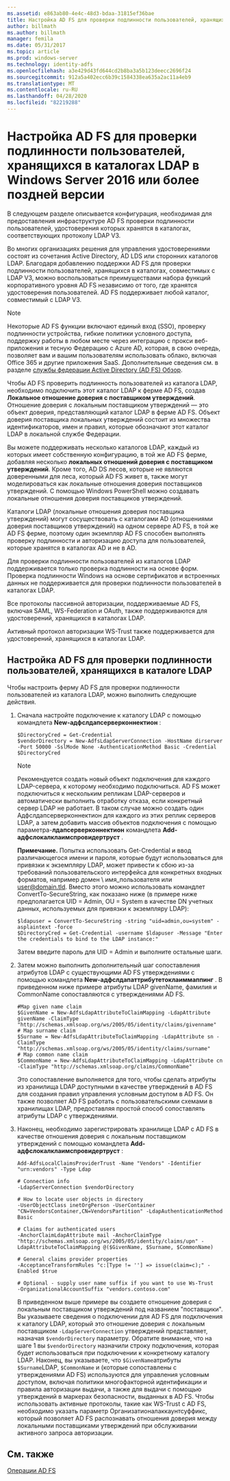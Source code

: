 ```yaml
---
ms.assetid: e863ab80-4e4c-48d3-bdaa-31815ef36bae
title: Настройка AD FS для проверки подлинности пользователей, хранящихся в каталогах LDAP
author: billmath
ms.author: billmath
manager: femila
ms.date: 05/31/2017
ms.topic: article
ms.prod: windows-server
ms.technology: identity-adfs
ms.openlocfilehash: a3e429d43fd644cd2b8ba3a5b123deecc2696f24
ms.sourcegitcommit: 912a5a402ecc6b39c1584338ea635a2ac11a4eb9
ms.translationtype: MT
ms.contentlocale: ru-RU
ms.lasthandoff: 04/28/2020
ms.locfileid: "82219288"
---
```

# <a name="configure-ad-fs-to-authenticate-users-stored-in-ldap-directories-in-windows-server-2016-or-later"></a>Настройка AD FS для проверки подлинности пользователей, хранящихся в каталогах LDAP в Windows Server 2016 или более поздней версии

В следующем разделе описывается конфигурация, необходимая для предоставления инфраструктуре AD FS проверки подлинности пользователей, удостоверения которых хранятся в каталогах, соответствующих протоколу LDAP V3.

Во многих организациях решения для управления удостоверениями состоят из сочетания Active Directory, AD LDS или сторонних каталогов LDAP. Благодаря добавлению поддержки AD FS для проверки подлинности пользователей, хранящихся в каталогах, совместимых с LDAP V3, можно воспользоваться преимуществами набора функций корпоративного уровня AD FS независимо от того, где хранятся удостоверения пользователей. AD FS поддерживает любой каталог, совместимый с LDAP V3.

> [!NOTE]
> Некоторые AD FS функции включают единый вход (SSO), проверку подлинности устройства, гибкие политики условного доступа, поддержку работы в любом месте через интеграцию с прокси веб-приложения и тесную Федерацию с Azure AD, которая, в свою очередь, позволяет вам и вашим пользователям использовать облако, включая Office 365 и другие приложения SaaS.  Дополнительные сведения см. в разделе [службы федерации Active Directory (AD FS) Обзор](../../ad-fs/AD-FS-2016-Overview.md).

Чтобы AD FS проверить подлинность пользователей из каталога LDAP, необходимо подключить этот каталог LDAP к ферме AD FS, создав **Локальное отношение доверия с поставщиком утверждений**.  Отношение доверия с локальным поставщиком утверждений — это объект доверия, представляющий каталог LDAP в ферме AD FS. Объект доверия поставщика локальных утверждений состоит из множества идентификаторов, имен и правил, которые обозначают этот каталог LDAP в локальной службе Федерации.

Вы можете поддерживать несколько каталогов LDAP, каждый из которых имеет собственную конфигурацию, в той же AD FS ферме, добавляя несколько **локальных отношений доверия с поставщиком утверждений**. Кроме того, AD DS лесов, которые не являются доверенными для леса, который AD FS живет в, также могут моделироваться как локальные отношения доверия поставщиков утверждений. С помощью Windows PowerShell можно создавать локальные отношения доверия поставщиков утверждений.

Каталоги LDAP (локальные отношения доверия поставщика утверждений) могут сосуществовать с каталогами AD (отношениями доверия поставщиков утверждений) на одном сервере AD FS, в той же AD FS ферме, поэтому один экземпляр AD FS способен выполнять проверку подлинности и авторизацию доступа для пользователей, которые хранятся в каталогах AD и не в AD.

Для проверки подлинности пользователей из каталогов LDAP поддерживается только проверка подлинности на основе форм. Проверка подлинности Windows на основе сертификатов и встроенных данных не поддерживается для проверки подлинности пользователей в каталогах LDAP.

Все протоколы пассивной авторизации, поддерживаемые AD FS, включая SAML, WS-Federation и OAuth, также поддерживаются для удостоверений, хранящихся в каталогах LDAP.

Активный протокол авторизации WS-Trust также поддерживается для удостоверений, хранящихся в каталогах LDAP.

## <a name="configure-ad-fs-to-authenticate-users-stored-in-an-ldap-directory"></a>Настройка AD FS для проверки подлинности пользователей, хранящихся в каталоге LDAP
Чтобы настроить ферму AD FS для проверки подлинности пользователей из каталога LDAP, можно выполнить следующие действия.

1. Сначала настройте подключение к каталогу LDAP с помощью командлета **New-адфслдапсерверконнектион** :

   ```
   $DirectoryCred = Get-Credential
   $vendorDirectory = New-AdfsLdapServerConnection -HostName dirserver -Port 50000 -SslMode None -AuthenticationMethod Basic -Credential $DirectoryCred
   ```

   > [!NOTE]
   > Рекомендуется создать новый объект подключения для каждого LDAP-сервера, к которому необходимо подключиться. AD FS может подключиться к нескольким репликам LDAP-серверов и автоматически выполнить отработку отказа, если конкретный сервер LDAP не работает. В таком случае можно создать один Адфслдапсерверконнектион для каждого из этих реплик серверов LDAP, а затем добавить массив объектов подключения с помощью параметра-**лдапсерверконнектион** командлета **Add-адфслокалклаимспровидертруст** .

   **Примечание.** Попытка использовать Get-Credential и ввод различающегося имени и пароля, которые будут использоваться для привязки к экземпляру LDAP, может привести к сбою из-за требований пользовательского интерфейса для конкретных входных форматов, например домен \ имя_пользователя или user@domain.tld. Вместо этого можно использовать командлет ConvertTo-SecureString, как показано ниже (в примере ниже предполагается UID = Admin, OU = System в качестве DN учетных данных, используемых для привязки к экземпляру LDAP):

   ```
   $ldapuser = ConvertTo-SecureString -string "uid=admin,ou=system" -asplaintext -force
   $DirectoryCred = Get-Credential -username $ldapuser -Message "Enter the credentials to bind to the LDAP instance:"
   ```

   Затем введите пароль для UID = Admin и выполните остальные шаги.

2. Затем можно выполнить дополнительный шаг сопоставления атрибутов LDAP с существующими AD FS утверждениями с помощью командлета **New-адфслдапаттрибутетоклаиммаппинг** . В приведенном ниже примере атрибуты LDAP givenName, фамилия и CommonName сопоставляются с утверждениями AD FS.

   ```
   #Map given name claim
   $GivenName = New-AdfsLdapAttributeToClaimMapping -LdapAttribute givenName -ClaimType "http://schemas.xmlsoap.org/ws/2005/05/identity/claims/givenname"
   # Map surname claim
   $Surname = New-AdfsLdapAttributeToClaimMapping -LdapAttribute sn -ClaimType "http://schemas.xmlsoap.org/ws/2005/05/identity/claims/surname"
   # Map common name claim
   $CommonName = New-AdfsLdapAttributeToClaimMapping -LdapAttribute cn -ClaimType "http://schemas.xmlsoap.org/claims/CommonName"
   ```

   Это сопоставление выполняется для того, чтобы сделать атрибуты из хранилища LDAP доступными в качестве утверждений в AD FS для создания правил управления условным доступом в AD FS. Он также позволяет AD FS работать с пользовательскими схемами в хранилищах LDAP, предоставляя простой способ сопоставлять атрибуты LDAP с утверждениями.

3. Наконец, необходимо зарегистрировать хранилище LDAP с AD FS в качестве отношения доверия с локальным поставщиком утверждений с помощью командлета **Add-адфслокалклаимспровидертруст** :

   ```
   Add-AdfsLocalClaimsProviderTrust -Name "Vendors" -Identifier "urn:vendors" -Type Ldap

   # Connection info
   -LdapServerConnection $vendorDirectory 

   # How to locate user objects in directory
   -UserObjectClass inetOrgPerson -UserContainer "CN=VendorsContainer,CN=VendorsPartition" -LdapAuthenticationMethod Basic 

   # Claims for authenticated users
   -AnchorClaimLdapAttribute mail -AnchorClaimType "http://schemas.xmlsoap.org/ws/2005/05/identity/claims/upn" -LdapAttributeToClaimMapping @($GivenName, $Surname, $CommonName) 

   # General claims provider properties
   -AcceptanceTransformRules "c:[Type != ''] => issue(claim=c);" -Enabled $true 

   # Optional - supply user name suffix if you want to use Ws-Trust
   -OrganizationalAccountSuffix "vendors.contoso.com"
   ```

   В приведенном выше примере вы создаете отношение доверия с локальным поставщиком утверждений под названием "поставщики". Вы указываете сведения о подключении для AD FS для подключения к каталогу LDAP, который это отношение доверия с локальным поставщиком `-LdapServerConnection` утверждений представляет, назначая `$vendorDirectory` параметру. Обратите внимание, что на шаге 1 вы `$vendorDirectory` назначили строку подключения, которая будет использоваться при подключении к конкретному каталогу LDAP. Наконец, вы указываете, что `$GivenName`атрибуты `$Surname`LDAP, `$CommonName` и (которые сопоставлены с утверждениями AD FS) используются для управления условным доступом, включая политики многофакторной идентификации и правила авторизации выдачи, а также для выдачи с помощью утверждений в маркерах безопасности, выданных в AD FS. Чтобы использовать активные протоколы, такие как WS-Trust с AD FS, необходимо указать параметр Организатионалаккаунтсуффикс, который позволяет AD FS распознавать отношения доверия между локальными поставщиками утверждений при обслуживании активного запроса авторизации.

## <a name="see-also"></a>См. также
[Операции AD FS](../../ad-fs/AD-FS-2016-Operations.md)

